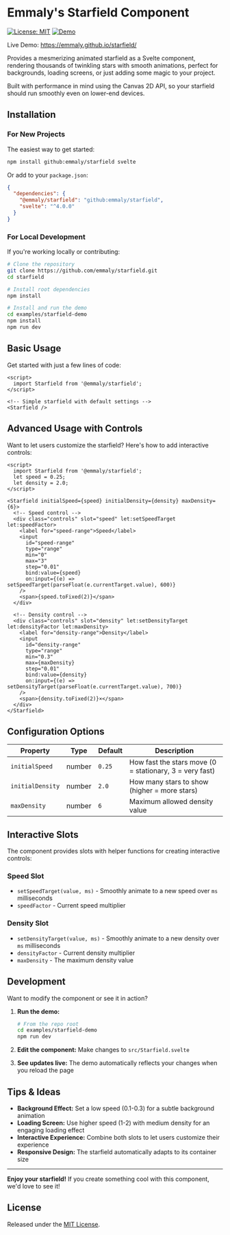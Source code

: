 # Emmaly's Starfield Component

[![License: MIT](https://img.shields.io/badge/License-MIT-yellow.svg)](LICENSE) [![Demo](https://img.shields.io/badge/Demo-View%20site-blue)](https://emmaly.github.io/starfield/)

Live Demo: https://emmaly.github.io/starfield/

Provides a mesmerizing animated starfield as a Svelte component, rendering thousands of twinkling stars with smooth animations, perfect for backgrounds, loading screens, or just adding some magic to your project.

Built with performance in mind using the Canvas 2D API, so your starfield should run smoothly even on lower-end devices.

## Installation

### For New Projects

The easiest way to get started:

```bash
npm install github:emmaly/starfield svelte
```

Or add to your `package.json`:

```json
{
  "dependencies": {
    "@emmaly/starfield": "github:emmaly/starfield",
    "svelte": "^4.0.0"
  }
}
```

### For Local Development

If you're working locally or contributing:

```bash
# Clone the repository
git clone https://github.com/emmaly/starfield.git
cd starfield

# Install root dependencies
npm install

# Install and run the demo
cd examples/starfield-demo
npm install
npm run dev
```

## Basic Usage

Get started with just a few lines of code:

```svelte
<script>
  import Starfield from '@emmaly/starfield';
</script>

<!-- Simple starfield with default settings -->
<Starfield />
```

## Advanced Usage with Controls

Want to let users customize the starfield? Here's how to add interactive controls:

```svelte
<script>
  import Starfield from '@emmaly/starfield';
  let speed = 0.25;
  let density = 2.0;
</script>

<Starfield initialSpeed={speed} initialDensity={density} maxDensity={6}>
  <!-- Speed control -->
  <div class="controls" slot="speed" let:setSpeedTarget let:speedFactor>
    <label for="speed-range">Speed</label>
    <input 
      id="speed-range" 
      type="range" 
      min="0" 
      max="3" 
      step="0.01" 
      bind:value={speed}
      on:input={(e) => setSpeedTarget(parseFloat(e.currentTarget.value), 600)} 
    />
    <span>{speed.toFixed(2)}</span>
  </div>
  
  <!-- Density control -->
  <div class="controls" slot="density" let:setDensityTarget let:densityFactor let:maxDensity>
    <label for="density-range">Density</label>
    <input 
      id="density-range" 
      type="range" 
      min="0.3" 
      max={maxDensity} 
      step="0.01" 
      bind:value={density}
      on:input={(e) => setDensityTarget(parseFloat(e.currentTarget.value), 700)} 
    />
    <span>{density.toFixed(2)}×</span>
  </div>
</Starfield>
```

## Configuration Options

| Property | Type | Default | Description |
|----------|------|---------|-------------|
| `initialSpeed` | number | `0.25` | How fast the stars move (0 = stationary, 3 = very fast) |
| `initialDensity` | number | `2.0` | How many stars to show (higher = more stars) |
| `maxDensity` | number | `6` | Maximum allowed density value |

## Interactive Slots

The component provides slots with helper functions for creating interactive controls:

### Speed Slot
- `setSpeedTarget(value, ms)` - Smoothly animate to a new speed over `ms` milliseconds
- `speedFactor` - Current speed multiplier

### Density Slot  
- `setDensityTarget(value, ms)` - Smoothly animate to a new density over `ms` milliseconds
- `densityFactor` - Current density multiplier
- `maxDensity` - The maximum density value

## Development

Want to modify the component or see it in action?

1. **Run the demo:**
   ```bash
   # From the repo root
   cd examples/starfield-demo
   npm run dev
   ```

2. **Edit the component:** Make changes to `src/Starfield.svelte`

3. **See updates live:** The demo automatically reflects your changes when you reload the page

## Tips & Ideas

- **Background Effect:** Set a low speed (0.1-0.3) for a subtle background animation
- **Loading Screen:** Use higher speed (1-2) with medium density for an engaging loading effect  
- **Interactive Experience:** Combine both slots to let users customize their experience
- **Responsive Design:** The starfield automatically adapts to its container size

---

**Enjoy your starfield!** If you create something cool with this component, we'd love to see it!

## License

Released under the [MIT License](LICENSE).
